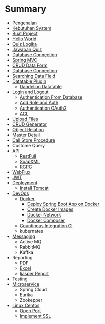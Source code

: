 # Summary

* [Pengenalan](README.md)
* [Kebutuhan System](system-requirment.md)
* [Buat Project](chapter1.md)
* [Hello World](hello-world.md)
* [Quiz Logika](quiz-logika.md)
* [Jawaban Quiz](quiz-logika/jawaban-quiz.md)
* [Database Connection](database-connection.md)
* [Spring MVC](spring-mvc.md)
* [CRUD Data Form](data-form.md)
* [Database Connection](database-connection.md)
* [Searching Data Field](searching-data-field.md)
* [Datatable Plugin](datatable-plugin.md)
  * [Dandelion Datatable](datatable-plugin/dandelion-datatable.md)
* [Login and Logout](login-and-logout.md)
  * [Authentication From Database](login-and-logout/authentication-from-database.md)
  * [Add Role and Auth](login-and-logout/add-role-and-auth.md)
  * [Authentication OAuth2](login-and-logout/authentication-oauth2.md)
  * [ACL](login-and-logout/acl.md)
* [Upload Files](upload-files.md)
* [CRUD Generator](crud-generator.md)
* [Object Relation](object-relation.md)
* [Master Detail](master-detail.md)
* [Call Store Procedure](call-store-procedure.md)
* Custome Query
* [API](api.md)
  * [RestFull](api/restfull.md)
  * [SoapXML](api/soapxml.md)
  * [RGPC](api/rgpc.md)
* [WebFlux](webflux.md)
* [JWT](jwt.md)
* [Deployment](deployment.md)
  * [Install Tomcat](deployment/install-tomcat.md)
* [DevOps](devops.md)
  * [Docker](devops/docker.md)
    * [Deploy Spring Boot App on Docker](devops/docker/deploy-spring-boot-app-on-docker.md)
    * [Create Docker Images](devops/docker/create-docker-images.md)
    * [Docker Network](devops/docker/docker-network.md)
    * [Docker Composer](devops/docker/docker-composer.md)
  * [Countinous Integration CI](devops/countinous-integration-ci.md)
  * kubernates
* [Messaging](kafka.md)
  * Active MQ
  * RabbitMQ
  * Kaffka
* Reporting
  * [PDF](pdf.md)
  * [Excel](excel.md)
  * [Ijasper Report](ijasper-report.md)
* Testing
* [Microservice](microservice.md)
  * Spring Cloud
  * Eurika
  * Zookepper
* [Linux Centos](linux-centos.md)
  * [Open Port](linux-centos/open-port.md)
  * [Implement SSL](implement-ssl.md)

